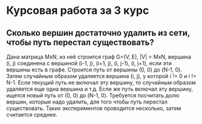 # Курсовая работа за 3 курс
## Сколько вершин достаточно удалить из сети, чтобы путь перестал существовать?
Дана матрица MxN, из неё строится граф G=(V, E), |V| = MxN, вершина (i, j)
соединена с вершиной (i-1, j), (i+1, j), (i, j-1), (i, j+1), если эти вершины есть в графе.
Строится путь от вершины (0, 0) до (N-1, 0). Затем случайным образом удаляется вершина (i, j),
у которой i != 0 и i != N-1. Если текущий путь не включал эту вершину, то случайным образом удаляется
еще одна вершина и т.д. Если же путь включал эту вершину, ищется новый путь от (0, 0) до (N-1, 0).
Требуется посчитать долю вершин, которые надо удалить, для того чтобы путь перестал существовать.
Таких экспериментов проводится несколько, затем считается среднее.
